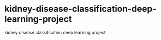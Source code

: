 # kidney-disease-classification-deep-learning-project
kidney disease classification deep learning project
